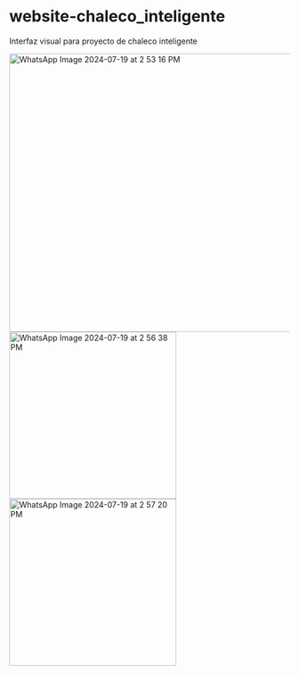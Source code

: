 # website-chaleco_inteligente
Interfaz visual para proyecto de chaleco inteligente 

<img src="https://github.com/user-attachments/assets/400ee894-233b-4919-a051-361dbb13a779" alt="WhatsApp Image 2024-07-19 at 2 53 16 PM" width="600" height="500">
<br/>
<img src="https://github.com/user-attachments/assets/64636713-406d-460d-a5a1-e806e020bfb3" alt="WhatsApp Image 2024-07-19 at 2 56 38 PM" width="300" height="300">

<img src="https://github.com/user-attachments/assets/4124096c-ee1c-47be-a02d-31f6f7483c9a" alt="WhatsApp Image 2024-07-19 at 2 57 20 PM" width="300" height="300">

